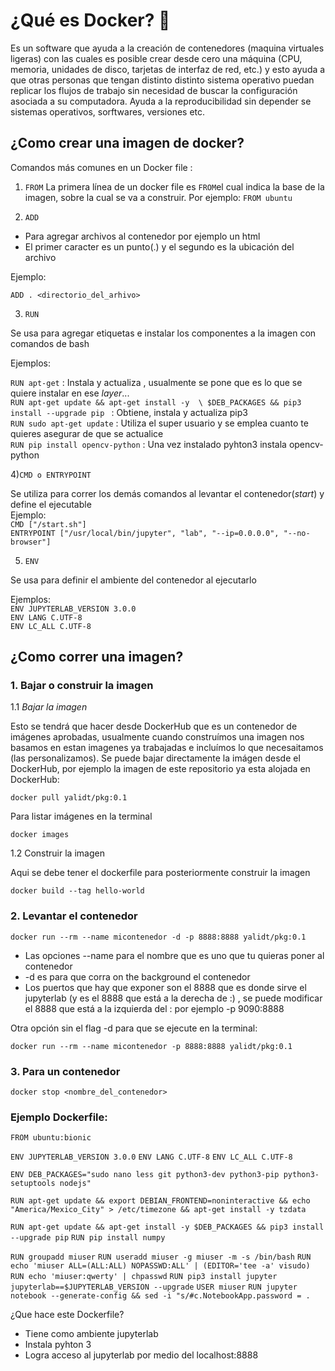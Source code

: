 # ¿Qué es Docker? 🐳 

Es un software que ayuda a la creación de contenedores (maquina virtuales ligeras) con las cuales es posible crear desde cero una máquina 
(CPU, memoria, unidades de disco, tarjetas de interfaz de red, etc.) y esto ayuda a que otras personas que tengan distinto distinto sistema operativo puedan 
replicar los flujos de trabajo sin necesidad de buscar la configuración asociada a su computadora. Ayuda a la reproducibilidad sin depender se sistemas
operativos, sorftwares, versiones etc.

## ¿Como crear una imagen de docker?

Comandos más comunes en un Docker file :

1)  `FROM` 
 La primera línea de un docker file es `FROM`el cual indica la base de la imagen, sobre la cual se va a construir. Por ejemplo: `FROM ubuntu`
 
2) `ADD`
+ Para agregar archivos al contenedor por ejemplo un html
+ El primer caracter es un punto(.) y el segundo es la ubicación del archivo

Ejemplo:

`ADD . <directorio_del_arhivo>`

3) `RUN`

Se usa para agregar etiquetas e instalar los componentes a la imagen con comandos de bash

Ejemplos:

`RUN apt-get` : Instala y actualiza , usualmente se pone que es lo que se quiere instalar en ese *layer*...<br>
`RUN apt-get update && apt-get install -y  \
   $DEB_PACKAGES && pip3 install --upgrade pip ` : Obtiene, instala y actualiza pip3<br>
`RUN sudo apt-get update` : Utiliza el super usuario y se emplea cuanto te quieres asegurar de que se actualice<br>
`RUN pip install opencv-python` : Una vez instalado pyhton3 instala opencv-python

4)`CMD o ENTRYPOINT`

Se utiliza para correr los demás comandos al levantar el contenedor(*start*) y define el ejecutable <br>
Ejemplo:<br>
`CMD ["/start.sh"]` <br>
`ENTRYPOINT ["/usr/local/bin/jupyter", "lab", "--ip=0.0.0.0", "--no-browser"]`

5) `ENV`

Se usa para definir el ambiente del contenedor al ejecutarlo

Ejemplos:<br>
`ENV JUPYTERLAB_VERSION 3.0.0` <br>
`ENV LANG C.UTF-8` <br>
`ENV LC_ALL C.UTF-8` <br>


## ¿Como correr una imagen?
### 1. Bajar o construir la imagen

1.1 *Bajar la imagen*

Esto se tendrá que hacer desde DockerHub que es un contenedor de imágenes aprobadas, usualmente cuando construímos una imagen nos basamos en estan imagenes ya trabajadas e incluímos lo que necesaitamos (las personalizamos). Se puede bajar directamente la imágen desde el DockerHub, por ejemplo la imagen de este repositorio ya esta alojada en DockerHub:

`docker pull yalidt/pkg:0.1`

Para listar imágenes en la terminal

`docker images`

1.2 Construir la imagen

Aqui se debe tener el dockerfile para posteriormente construir la imagen

`docker build --tag hello-world`

### 2. Levantar el contenedor

`docker run --rm --name micontenedor -d -p 8888:8888 yalidt/pkg:0.1` 

+ Las opciones --name para el nombre que es uno que tu quieras poner al contenedor
+ -d es para que corra on the background el contenedor
+  Los puertos que hay que exponer son el 8888 que es donde sirve el jupyterlab (y es el 8888 que está a la derecha de :) , se puede modificar el 8888 que está a la izquierda del : por ejemplo -p 9090:8888

Otra opción sin el flag -d para que se ejecute en la terminal:

`docker run --rm --name micontenedor -p 8888:8888 yalidt/pkg:0.1` 


### 3. Para un contenedor

`docker stop <nombre_del_contenedor>`

### Ejemplo Dockerfile:

`FROM ubuntu:bionic`

`ENV JUPYTERLAB_VERSION 3.0.0`
`ENV LANG C.UTF-8`
`ENV LC_ALL C.UTF-8`

`ENV DEB_PACKAGES="sudo nano less git python3-dev python3-pip python3-setuptools nodejs"`

`RUN apt-get update && export DEBIAN_FRONTEND=noninteractive && echo "America/Mexico_City" > /etc/timezone && apt-get install -y tzdata`

`RUN apt-get update && apt-get install -y $DEB_PACKAGES && pip3 install --upgrade pip`
`RUN pip install numpy`

`RUN groupadd miuser`
`RUN useradd miuser -g miuser -m -s /bin/bash`
`RUN echo 'miuser ALL=(ALL:ALL) NOPASSWD:ALL' | (EDITOR='tee -a' visudo)`
`RUN echo 'miuser:qwerty' | chpasswd`
`RUN pip3 install jupyter jupyterlab==$JUPYTERLAB_VERSION --upgrade`
`USER miuser`
`RUN jupyter notebook --generate-config && sed -i "s/#c.NotebookApp.password = .`

¿Que hace este Dockerfile?
+ Tiene como ambiente jupyterlab
+ Instala pyhton 3
+ Logra acceso al jupyterlab por medio del localhost:8888







